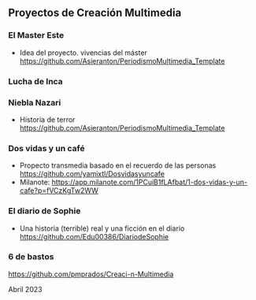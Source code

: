 

## Proyectos de Creación Multimedia



### El Master Este

* Idea del proyecto. vivencias del máster   https://github.com/Asieranton/PeriodismoMultimedia_Template


### Lucha de Inca




### Niebla Nazari

* Historia de terror https://github.com/Asieranton/PeriodismoMultimedia_Template



### Dos vidas y un café

* Propecto transmedia basado en el recuerdo de las personas  https://github.com/yamixtl/Dosvidasyuncafe
* Milanote: https://app.milanote.com/1PCuiB1fLAfbat/1-dos-vidas-y-un-cafe?p=fVCzKgTw2WW



### El diario de Sophie

* Una historia (terrible) real y una ficción en el diario  https://github.com/Edu00386/DiariodeSophie

    
### 6 de bastos
  
https://github.com/pmprados/Creaci-n-Multimedia



Abril 2023

